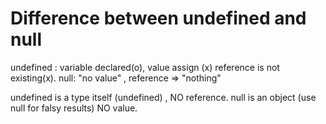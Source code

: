 # Difference between undefined and null

undefined : variable declared(o), value assign (x) reference is not existing(x).
null: "no value" , reference => "nothing"

undefined is a type itself (undefined) , NO reference.
null is an object (use null for falsy results) NO value.
